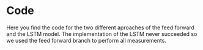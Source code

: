 # Code

Here you find the code for the two different aproaches of the feed forward and the LSTM model. The implementation of the LSTM never succeeded so we used the feed forward branch to perform all measurements. 